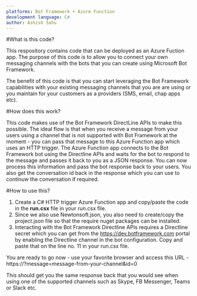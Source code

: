 ```yaml
---
platforms: Bot Framework + Azure Function
development language: C#
author: Ashish Sahu
---
```


#What is this code?

This respository contains code that can be deployed as an Azure Fuction app. The purpose of this code is to allow you to connect your own messaging channels with the bots that you can create using Microsoft Bot Framework.

The benefit of this code is that you can start leveraging the Bot Framework capabilities with your existing messaging channels that you are are using or you maintain for your customers as a providers (SMS, email, chap apps etc).

#How does this work?

This code makes use of the Bot Framework DirectLine APIs to make this possible. The ideal flow is that when you receive a message from your users using a channel that is not supported with Bot Framework at the moment - you can pass that message to this Azure Function app which uses an HTTP trigger. The Azure Function app connects to the Bot Framework bot using the Directline APIs and waits for the bot to respond to the message and passes it back to you as a JSON response. You can now process this information and pass the bot response back to your users. You also get the conversation id back in the response which you can use to continuw the conversation if required.

#How to use this?

1. Create a C# HTTP trigger Azure Function app and copy/paste the code in the **run.csx** file in your run.csx file.
2. Since we also use Newtonsoft.json, you also need to create/copy the project.json file so that the require nuget packages can be installed.
3. Interacting with the Bot Framework Directline APIs requires a Directline secret which you can get from the https://dev.botframework.com portal by enabling the Directline channel in the bot configuration. Copy and paste that on the line no. 11 in your run.csx file.

You are ready to go now - use your favorite browser and access this URL - https://<your-function-app-URL>?message=message-from-your-channel&id=0

This should get you the same response back that you would see when using one of the supported channels such as Skype, FB Messenger, Teams or Slack etc.

